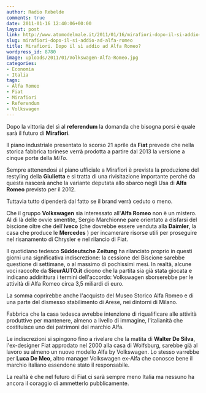 ```yaml
---
author: Radio Rebelde
comments: true
date: 2011-01-16 12:40:06+00:00
layout: post
link: http://www.atomodelmale.it/2011/01/16/mirafiori-dopo-il-si-addio-ad-alfa-romeo/
slug: mirafiori-dopo-il-si-addio-ad-alfa-romeo
title: Mirafiori. Dopo il sì addio ad Alfa Romeo?
wordpress_id: 8780
image: uploads/2011/01/Volkswagen-Alfa-Romeo.jpg
categories:
- Economia
- Italia
tags:
- Alfa Romeo
- Fiat
- Mirafiori
- Referendum
- Volkswagen
---
```



Dopo la vittoria del sì al **referendum** la domanda che bisogna porsi è quale sarà il futuro di **Mirafiori**.

Il piano industriale presentato lo scorso 21 aprile da **Fiat** prevede che nella storica fabbrica torinese verrà prodotta a partire dal 2013 la versione a cinque porte della _MiTo_.

Sempre attenendosi al piano ufficiale a Mirafiori è prevista la produzione del restyling della **Giulietta** e si tratta di una rivisitazione importante perché da questa nascerà anche la variante deputata allo sbarco negli Usa di **Alfa Romeo** previsto per il 2012.

Tuttavia tutto dipenderà dal fatto se il brand verrà ceduto o meno.

Che il gruppo **Volkswagen** sia interessato all'**Alfa Romeo** non è un mistero. Al di là delle ovvie smentite, Sergio Marchionne pare orientato a disfarsi del biscione oltre che dell'**Iveco** (che dovrebbe essere venduta alla **Daimler**, la casa che produce le **Mercedes** ) per incamerare risorse utili per proseguire nel risanamento di Chrysler e nel rilancio di Fiat.

Il quotidiano tedesco **Süddeutsche Zeitung** ha rilanciato proprio in questi giorni una significativa indiscrezione: la cessione del Biscione sarebbe questione di settimane, o al massimo di pochissimi mesi. In realtà, alcune voci raccolte da **SicurAUTO.it** dicono che la partita sia già stata giocata e indicano addirittura i termini dell'accordo: Volkswagen sborserebbe per le attività di Alfa Romeo circa 3,5 miliardi di euro.

La somma coprirebbe anche l'acquisto del Museo Storico Alfa Romeo e di una parte del dismesso stabilimento di Arese, nei dintorni di Milano.

Fabbrica che la casa tedesca avrebbe intenzione di riqualificare alle attività produttive per mantenere, almeno a livello di immagine, l'italianità che costituisce uno dei patrimoni del marchio Alfa.

Le indiscrezioni si spingono fino a rivelare che la matita di **Walter De Silva**, l'ex-designer Fiat approdato nel 2000 alla casa di Wolfsburg, sarebbe già al lavoro su almeno un nuovo modello Alfa by Volkswagen. Lo stesso varrebbe per **Luca De Meo**, altro manager Volkswagen ex-Alfa che conosce bene il marchio italiano essendone stato il responsabile.

La realtà è che nel futuro di Fiat ci sarà sempre meno Italia ma nessuno ha ancora il coraggio di ammetterlo pubblicamente.

